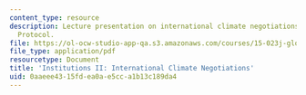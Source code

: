 ```yaml
---
content_type: resource
description: Lecture presentation on international climate negotiations and the Kyoto
  Protocol.
file: https://ol-ocw-studio-app-qa.s3.amazonaws.com/courses/15-023j-global-climate-change-economics-science-and-policy-spring-2008/0aaeee4315fdea0ae5cca1b13c189da4_lec9.pdf
file_type: application/pdf
resourcetype: Document
title: 'Institutions II: International Climate Negotiations'
uid: 0aaeee43-15fd-ea0a-e5cc-a1b13c189da4
---
```

